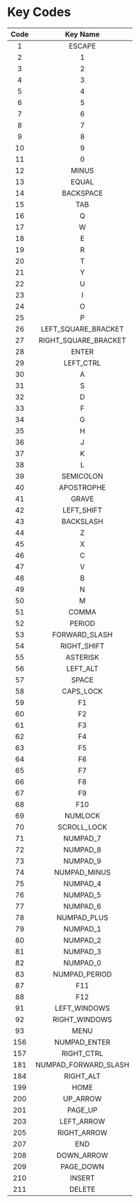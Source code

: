 # Key Codes

| Code |        Key Name        |
| :--: | :--------------------: |
|   1  |         ESCAPE         |
|   2  |            1           |
|   3  |            2           |
|   4  |            3           |
|   5  |            4           |
|   6  |            5           |
|   7  |            6           |
|   8  |            7           |
|   9  |            8           |
|  10  |            9           |
|  11  |            0           |
|  12  |          MINUS         |
|  13  |          EQUAL         |
|  14  |        BACKSPACE       |
|  15  |           TAB          |
|  16  |            Q           |
|  17  |            W           |
|  18  |            E           |
|  19  |            R           |
|  20  |            T           |
|  21  |            Y           |
|  22  |            U           |
|  23  |            I           |
|  24  |            O           |
|  25  |            P           |
|  26  |  LEFT\_SQUARE\_BRACKET |
|  27  | RIGHT\_SQUARE\_BRACKET |
|  28  |          ENTER         |
|  29  |       LEFT\_CTRL       |
|  30  |            A           |
|  31  |            S           |
|  32  |            D           |
|  33  |            F           |
|  34  |            G           |
|  35  |            H           |
|  36  |            J           |
|  37  |            K           |
|  38  |            L           |
|  39  |        SEMICOLON       |
|  40  |       APOSTROPHE       |
|  41  |          GRAVE         |
|  42  |       LEFT\_SHIFT      |
|  43  |        BACKSLASH       |
|  44  |            Z           |
|  45  |            X           |
|  46  |            C           |
|  47  |            V           |
|  48  |            B           |
|  49  |            N           |
|  50  |            M           |
|  51  |          COMMA         |
|  52  |         PERIOD         |
|  53  |     FORWARD\_SLASH     |
|  54  |      RIGHT\_SHIFT      |
|  55  |        ASTERISK        |
|  56  |        LEFT\_ALT       |
|  57  |          SPACE         |
|  58  |       CAPS\_LOCK       |
|  59  |           F1           |
|  60  |           F2           |
|  61  |           F3           |
|  62  |           F4           |
|  63  |           F5           |
|  64  |           F6           |
|  65  |           F7           |
|  66  |           F8           |
|  67  |           F9           |
|  68  |           F10          |
|  69  |         NUMLOCK        |
|  70  |      SCROLL\_LOCK      |
|  71  |        NUMPAD\_7       |
|  72  |        NUMPAD\_8       |
|  73  |        NUMPAD\_9       |
|  74  |      NUMPAD\_MINUS     |
|  75  |        NUMPAD\_4       |
|  76  |        NUMPAD\_5       |
|  77  |        NUMPAD\_6       |
|  78  |      NUMPAD\_PLUS      |
|  79  |        NUMPAD\_1       |
|  80  |        NUMPAD\_2       |
|  81  |        NUMPAD\_3       |
|  82  |        NUMPAD\_0       |
|  83  |     NUMPAD\_PERIOD     |
|  87  |           F11          |
|  88  |           F12          |
|  91  |      LEFT\_WINDOWS     |
|  92  |     RIGHT\_WINDOWS     |
|  93  |          MENU          |
|  156 |      NUMPAD\_ENTER     |
|  157 |       RIGHT\_CTRL      |
|  181 | NUMPAD\_FORWARD\_SLASH |
|  184 |       RIGHT\_ALT       |
|  199 |          HOME          |
|  200 |        UP\_ARROW       |
|  201 |        PAGE\_UP        |
|  203 |       LEFT\_ARROW      |
|  205 |      RIGHT\_ARROW      |
|  207 |           END          |
|  208 |       DOWN\_ARROW      |
|  209 |       PAGE\_DOWN       |
|  210 |         INSERT         |
|  211 |         DELETE         |
